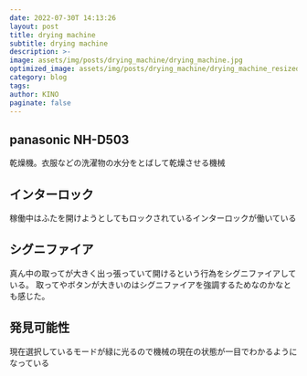 ```yaml
---
date: 2022-07-30T 14:13:26
layout: post
title: drying machine
subtitle: drying machine
description: >-
image: assets/img/posts/drying_machine/drying_machine.jpg
optimized_image: assets/img/posts/drying_machine/drying_machine_resized_thumbnail.jpg
category: blog
tags: 
author: KINO
paginate: false
---
```


## panasonic NH-D503

乾燥機。衣服などの洗濯物の水分をとばして乾燥させる機械

## インターロック

稼働中はふたを開けようとしてもロックされているインターロックが働いている

## シグニファイア

真ん中の取ってが大きく出っ張っていて開けるという行為をシグニファイアしている。
取ってやボタンが大きいのはシグニファイアを強調するためなのかなとも感じた。

## 発見可能性

現在選択しているモードが緑に光るので機械の現在の状態が一目でわかるようになっている
